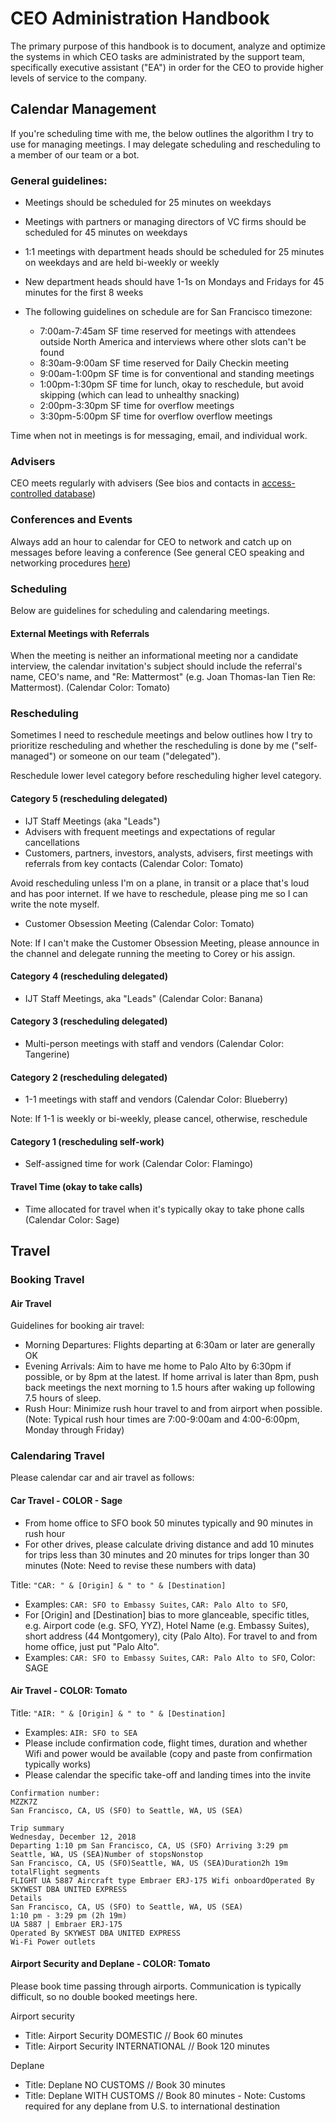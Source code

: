 # CEO Administration Handbook 

The primary purpose of this handbook is to document, analyze and optimize the systems in which CEO tasks are administrated by the support team, specifically executive assistant ("EA") in order for the CEO to provide higher levels of service to the company. 

## Calendar Management 

If you're scheduling time with me, the below outlines the algorithm I try to use for managing meetings. I may delegate scheduling and rescheduling to a member of our team or a bot. 

### General guidelines: 

- Meetings should be scheduled for 25 minutes on weekdays 
- Meetings with partners or managing directors of VC firms should be scheduled for 45 minutes on weekdays
- 1:1 meetings with department heads should be scheduled for 25 minutes on weekdays and are held bi-weekly or weekly
- New department heads should have 1-1s on Mondays and Fridays for 45 minutes for the first 8 weeks 

- The following guidelines on schedule are for San Francisco timezone: 
  - 7:00am-7:45am SF time reserved for meetings with attendees outside North America and interviews where other slots can't be found
  - 8:30am-9:00am SF time reserved for Daily Checkin meeting     
  - 9:00am-1:00pm SF time is for conventional and standing meetings  
  - 1:00pm-1:30pm SF time for lunch, okay to reschedule, but avoid skipping (which can lead to unhealthy snacking)   
  - 2:00pm-3:30pm SF time for overflow meetings 
  - 3:30pm-5:00pm SF time for overflow overflow meetings 

Time when not in meetings is for messaging, email, and individual work. 

### Advisers 

CEO meets regularly with advisers (See bios and contacts in [access-controlled database](https://airtable.com/shresRqSDFcqCN6lz))

### Conferences and Events

Always add an hour to calendar for CEO to network and catch up on messages before leaving a conference (See general CEO speaking and networking procedures [here](https://github.com/it33/readme/blob/master/docs/CEO-events.md))


### Scheduling

Below are guidelines for scheduling and calendaring meetings.

#### External Meetings with Referrals

When the meeting is neither an informational meeting nor a candidate interview, the calendar invitation's subject should include the referral's name, CEO's name, and "Re: Mattermost" (e.g. Joan Thomas-Ian Tien Re: Mattermost). (Calendar Color: Tomato) 

### Rescheduling 

Sometimes I need to reschedule meetings and below outlines how I try to prioritize rescheduling and whether the rescheduling is done by me ("self-managed") or someone on our team ("delegated").

Reschedule lower level category before rescheduling higher level category.

#### Category 5 (rescheduling delegated) 

- IJT Staff Meetings (aka "Leads") 
- Advisers with frequent meetings and expectations of regular cancellations
- Customers, partners, investors, analysts, advisers, first meetings with referrals from key contacts (Calendar Color: Tomato) 

Avoid rescheduling unless I'm on a plane, in transit or a place that's loud and has poor internet. If we have to reschedule, please ping me so I can write the note myself. 

- Customer Obsession Meeting (Calendar Color: Tomato) 

Note: If I can't make the Customer Obsession Meeting, please announce in the channel and delegate running the meeting to Corey or his assign. 

#### Category 4 (rescheduling delegated) 

- IJT Staff Meetings, aka "Leads" (Calendar Color: Banana) 

#### Category 3 (rescheduling delegated) 

- Multi-person meetings with staff and vendors (Calendar Color: Tangerine) 

#### Category 2 (rescheduling delegated) 

- 1-1 meetings with staff and vendors (Calendar Color: Blueberry) 

Note: If 1-1 is weekly or bi-weekly, please cancel, otherwise, reschedule

#### Category 1 (rescheduling self-work) 

- Self-assigned time for work (Calendar Color: Flamingo) 

#### Travel Time (okay to take calls) 

- Time allocated for travel when it's typically okay to take phone calls (Calendar Color: Sage) 

## Travel 

### Booking Travel

#### Air Travel

Guidelines for booking air travel:

- Morning Departures: Flights departing at 6:30am or later are generally OK 
- Evening Arrivals: Aim to have me home to Palo Alto by 6:30pm if possible, or by 8pm at the latest. If home arrival is later than 8pm, push back meetings the next morning to 1.5 hours after waking up following 7.5 hours of sleep.
- Rush Hour: Minimize rush hour travel to and from airport when possible. (Note: Typical rush hour times are 7:00-9:00am and 4:00-6:00pm, Monday through Friday)


### Calendaring Travel

Please calendar car and air travel as follows: 

#### Car Travel - COLOR - Sage  

- From home office to SFO book 50 minutes typically and 90 minutes in rush hour 
- For other drives, please calculate driving distance and add 10 minutes for trips less than 30 minutes and 20 minutes for trips longer than 30 minutes (Note: Need to revise these numbers with data) 

Title: `"CAR: " & [Origin] & " to " & [Destination]`
- Examples: `CAR: SFO to Embassy Suites`, `CAR: Palo Alto to SFO`, 
- For [Origin] and [Destination] bias to more glanceable, specific titles, e.g. Airport code (e.g. SFO, YYZ), Hotel Name (e.g. Embassy Suites), short address (44 Montgomery), city (Palo Alto). For travel to and from home office, just put "Palo Alto".  
- Examples: `CAR: SFO to Embassy Suites`, `CAR: Palo Alto to SFO`, 
Color: SAGE 

#### Air Travel - COLOR: Tomato 
 
Title: `"AIR: " & [Origin] & " to " & [Destination]`
- Examples: `AIR: SFO to SEA`
- Please include confirmation code, flight times, duration and whether Wifi and power would be available (copy and paste from confirmation typically works) 
- Please calendar the specific take-off and landing times into the invite  

```
Confirmation number:
MZZK7Z
San Francisco, CA, US (SFO) to Seattle, WA, US (SEA)

Trip summary
Wednesday, December 12, 2018
Departing 1:10 pm San Francisco, CA, US (SFO) Arriving 3:29 pm Seattle, WA, US (SEA)Number of stopsNonstop
San Francisco, CA, US (SFO)Seattle, WA, US (SEA)Duration2h 19m totalFlight segments
FLIGHT UA 5887 Aircraft type Embraer ERJ-175 Wifi onboardOperated By SKYWEST DBA UNITED EXPRESS
Details
San Francisco, CA, US (SFO) to Seattle, WA, US (SEA)
1:10 pm - 3:29 pm (2h 19m)
UA 5887 | Embraer ERJ-175
Operated By SKYWEST DBA UNITED EXPRESS
Wi-Fi Power outlets
```

#### Airport Security and Deplane - COLOR: Tomato

Please book time passing through airports. Communication is typically difficult, so no double booked meetings here. 

Airport security 
- Title: Airport Security DOMESTIC // Book 60 minutes   
- Title: Airport Security INTERNATIONAL // Book 120 minutes

Deplane 
- Title: Deplane NO CUSTOMS // Book 30 minutes  
- Title: Deplane WITH CUSTOMS // Book 80 minutes - Note: Customs required for any deplane from U.S. to international destination


